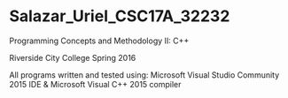 # Salazar_Uriel_CSC17A_32232
Programming Concepts and Methodology II: C++

Riverside City College
Spring 2016

All programs written and tested using:
Microsoft Visual Studio Community 2015 IDE & 
Microsoft Visual C++ 2015 compiler